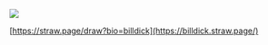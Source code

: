 


![](![gamzee-honk](https://github.com/user-attachments/assets/4e4034d7-5344-4407-a260-61283ac203b5)
)


[https://straw.page/draw?bio=billdick](https://billdick.straw.page/)
